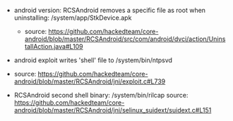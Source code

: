 * android version: RCSAndroid removes a specific file as root when uninstalling: /system/app/StkDevice.apk
  * source: https://github.com/hackedteam/core-android/blob/master/RCSAndroid/src/com/android/dvci/action/UninstallAction.java#L109
  
* android exploit writes 'shell' file to /system/bin/ntpsvd
 * source: https://github.com/hackedteam/core-android/blob/master/RCSAndroid/jni/exploit.c#L739

* RCSAndroid second shell binary: /system/bin/rilcap
  source: https://github.com/hackedteam/core-android/blob/master/RCSAndroid/jni/selinux_suidext/suidext.c#L151
